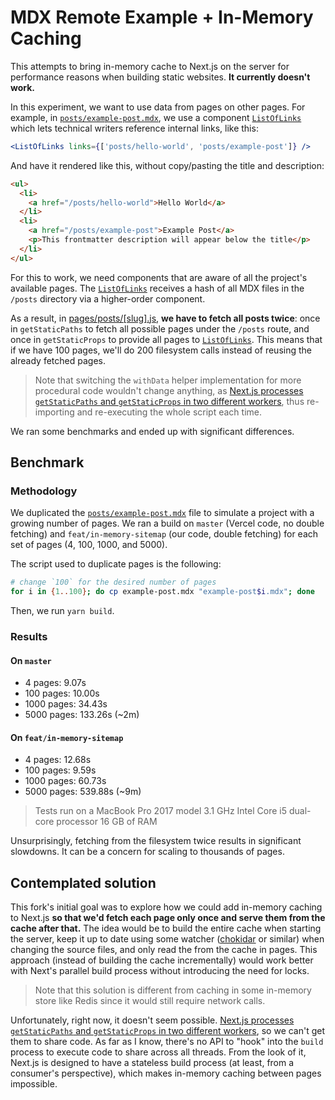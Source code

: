 # MDX Remote Example + In-Memory Caching

This attempts to bring in-memory cache to Next.js on the server for performance reasons when building static websites. **It currently doesn't work.**

In this experiment, we want to use data from pages on other pages. For example, in [`posts/example-post.mdx`][example-post], we use a component [`ListOfLinks`][list-of-links] which lets technical writers reference internal links, like this:

```jsx
<ListOfLinks links={['posts/hello-world', 'posts/example-post']} />
```

And have it rendered like this, without copy/pasting the title and description:

```html
<ul>
  <li>
    <a href="/posts/hello-world">Hello World</a>
  </li>
  <li>
    <a href="/posts/example-post">Example Post</a>
    <p>This frontmatter description will appear below the title</p>
  </li>
</ul>
```

For this to work, we need components that are aware of all the project's available pages. The [`ListOfLinks`][list-of-links] receives a hash of all MDX files in the `/posts` directory via a higher-order component.

As a result, in [pages/posts/[slug].js][posts-slug], **we have to fetch all posts twice**: once in `getStaticPaths` to fetch all possible pages under the `/posts` route, and once in `getStaticProps` to provide all pages to [`ListOfLinks`][list-of-links]. This means that if we have 100 pages, we'll do 200 filesystem calls instead of reusing the already fetched pages.

> Note that switching the `withData` helper implementation for more procedural code wouldn't change anything, as [Next.js processes `getStaticPaths` and `getStaticProps` in two different workers][github:nextjs:10933:598297975], thus re-importing and re-executing the whole script each time.

We ran some benchmarks and ended up with significant differences.

## Benchmark

### Methodology

We duplicated the [`posts/example-post.mdx`][example-post] file to simulate a project with a growing number of pages. We ran a build on `master` (Vercel code, no double fetching) and `feat/in-memory-sitemap` (our code, double fetching) for each set of pages (4, 100, 1000, and 5000).

The script used to duplicate pages is the following:

```sh
# change `100` for the desired number of pages
for i in {1..100}; do cp example-post.mdx "example-post$i.mdx"; done
```

Then, we run `yarn build`.

### Results

#### On `master`

- 4 pages: 9.07s
- 100 pages: 10.00s
- 1000 pages: 34.43s
- 5000 pages: 133.26s (~2m)

#### On `feat/in-memory-sitemap`

- 4 pages: 12.68s
- 100 pages: 9.59s
- 1000 pages: 60.73s
- 5000 pages: 539.88s (~9m)

> Tests run on a MacBook Pro 2017 model
> 3.1 GHz Intel Core i5 dual-core processor
> 16 GB of RAM

Unsurprisingly, fetching from the filesystem twice results in significant slowdowns. It can be a concern for scaling to thousands of pages.

## Contemplated solution

This fork's initial goal was to explore how we could add in-memory caching to Next.js **so that we'd fetch each page only once and serve them from the cache after that.** The idea would be to build the entire cache when starting the server, keep it up to date using some watcher ([chokidar][chokidar] or similar) when changing the source files, and only read the from the cache in pages. This approach (instead of building the cache incrementally) would work better with Next's parallel build process without introducing the need for locks.

> Note that this solution is different from caching in some in-memory store like Redis since it would still require network calls.

Unfortunately, right now, it doesn't seem possible. [Next.js processes `getStaticPaths` and `getStaticProps` in two different workers][github:nextjs:10933:598297975], so we can't get them to share code. As far as I know, there's no API to "hook" into the `build` process to execute code to share across all threads. From the look of it, Next.js is designed to have a stateless build process (at least, from a consumer's perspective), which makes in-memory caching between pages impossible.

[list-of-links]: https://github.com/sarahdayan/next.js/blob/feat/in-memory-sitemap/examples/with-mdx-remote/components/ListOfLinks.js
[posts-slug]: https://github.com/sarahdayan/next.js/blob/feat/in-memory-sitemap/examples/with-mdx-remote/pages/posts/%5Bslug%5D.js
[example-post]: https://github.com/sarahdayan/next.js/blob/feat/in-memory-sitemap/examples/with-mdx-remote/posts/example-post.mdx
[chokidar]: https://github.com/paulmillr/chokidar
[github:nextjs:10933:598297975]: https://github.com/vercel/next.js/issues/10933#issuecomment-598297975

